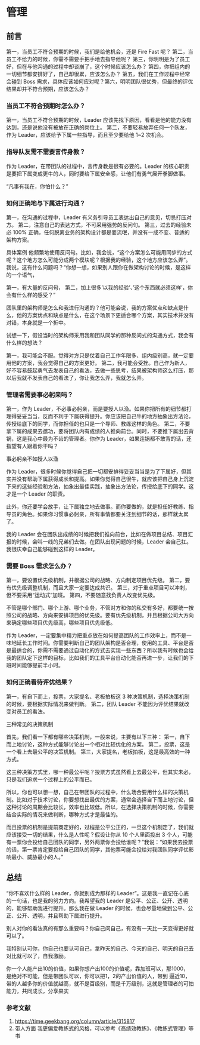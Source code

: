 # 管理

## 前言

第一，当员工不符合预期的时候，我们是给他机会，还是 Fire Fast 呢？
第二，当员工不给力的时候，你需不需要手把手地去指导他呢？
第三，你明明是为了员工好，但在与他沟通的过程中却谈崩了，这个时候应该怎么办？
第四，你把组内的一切细节都安排好了，自己却很累，应该怎么办？
第五，我们在工作过程中经常会碰到 Boss 需求，具体应该如何应对呢？第六，明明团队很优秀，但最终的评优结果却并不符合预期，应该怎么办？

### 当员工不符合预期时怎么办？

第一，当员工不符合预期的时候，Leader 应该先找下原因，看看是他的能力没有达到，还是说他没有被放在正确的岗位上。
第二，不要轻易放弃任何一个队友，作为 Leader，应该给予下属一些指导，而且至少要给他 1~2 次机会。

### 指导队友需不需要言传身教？

作为 Leader，在带团队的过程中，言传身教是很有必要的。Leader 的核心职责是要把下属变成更牛的人，同时要给下属安全感，让他们有勇气展开拳脚做事。

“凡事有我在，你怕什么？”

### 如何正确地与下属进行沟通？

第一，在沟通的过程中，Leader 有义务引导员工表达出自己的意见，切忌打压对方。
第二，注意自己的表达方式，不可采用强势的反问句。
第三，过去的经验未必 100% 正确，任何脱离业务的架构设计都是耍流氓，并没有一成不变、普适的架构方案。

具体案例
他频繁地使用反问句。比如，我会说，“这个方案怎么可能用同步的方式呢？这个地方怎么可能分成两个模块呢？根据我的经验，这个地方应该怎么弄”。我说，这有什么问题吗？“你想一想，如果别人跟你在做架构讨论的时候，是这样的一个语气，

第一，有大量的反问句，
第二，加上很多’以我的经验’、’这个东西就必须这样’，你会有什么样的感受？”

团队里的架构师是怎么和我进行沟通的？他可能会说，我的方案优点和缺点是什么，他的方案优点和缺点是什么，在这个场景下更适合哪个方案，其实技术并没有对错，本身就是一个折中。

试想一下，假设当时的架构师采用我和团队同学的那种反问式的沟通方式，我会有什么样的想法？

第一，我可能会不服。觉得对方只是仗着自己工作年限多、组内级别高，就一定要用他的方案，我会觉得自己的方案更好。
第二，我可能会受挫。自己作为新人，好不容易鼓起勇气去发表自己的看法，去做一些思考，结果被架构师这么打压，那以后我就不发表自己的看法了，你让我怎么弄，我就怎么弄。

### 管理者需要事必躬亲吗？

第一，作为 Leader，不必事必躬亲，而是要授人以渔。如果你把所有的细节都打理得妥妥当当，反而不利于下属获得提升。你应该把自己牛的地方抽象出方法论，传授给底下的同学，而你担任的也只是一个导师、教练这样的角色。
第二，不要拿下属的成果去邀功，要将团队内有成绩的人推向前台。同时，不要推下属出去背锅，这是我心中最为不齿的管理者。你作为 Leader，如果连锅都不敢背的话，还指望有人跟着你干吗？

事必躬亲不如授人以渔

作为 Leader，很多时候你觉得自己把一切都安排得妥妥当当是为了下属好，但其实并没有帮助下属获得成长和提高。如果你觉得自己很牛，就应该把自己身上沉淀下来的这些经验和方法，抽象出最佳实践，抽象出方法论，传授给底下的同学。这才是一个 Leader 的职责。

此外，你还要学会放手，让下属独立地去做事。而你要做的，就是担任好教练、指导员的角色。如果你习惯事必躬亲，所有事情都要关注到细节的话，那样就太累了。

我的 Leader 会在团队出成绩的时候把我们推向前台，比如在做项目总结、项目汇报的时候，会叫一线的兄弟们去做。在团队出现问题的时候，Leader 会自己扛。我很庆幸自己能够碰到这样的 Leader。

### 需要 Boss 需求怎么办？

第一，要设置优先级机制，并根据公司的战略、方向制定项目优先级。
第二，要有优先级调整机制，而且大家一定要达成共识。
第三，对于重点项目可以冲刺，但不要采用“运动式”加班。
第四，不要随意找负责人改变优先级。

不管是哪个部门、哪个上游、哪个业务，不管对方和你的私交有多好，都要统一按照公司的战略、方向来安排项目的优先级。要有优先级机制，并且根据公司大方向来确定哪些项目优先级高，哪些项目优先级低。

作为 Leader，一定要集中精力把重点放在如何提高团队的工作效率上，而不是一味地延长工作时间。你需要判断自己的团队架构是否合理，使用的工具、平台是否是最适合的，你需不需要通过自动化的方式去实现一些东西？所以我有时候也会给我的团队定下这样的目标，比如我们的工具平台自动化能否再进一步，让我们的下班时间能够提前半小时。

### 如何正确看待评优结果？

第一，有自下而上，投票，大家提名、老板拍板这 3 种决策机制，选择决策机制的时候，要根据实际情况来做判断。
第二，团队 Leader 不能因为评优结果就改变对员工的看法。

三种常见的决策机制

首先，我们看一下都有哪些决策机制，一般来说，主要有以下三种：
第一，自下而上地讨论，这种方式能够讨论出一个相对比较优化的方案。
第二，投票，这是一个看上去最公平的决策机制。
第三，大家提名，老板拍板，这是最高效的一种方式。

这三种决策方式里，哪一种最公平呢？投票方式虽然看上去最公平，但其实未必，只是我们追求一个过程上的公平而已。

所以，你也可以想一想，自己在带团队的过程中，什么场合要用什么样的决策机制。比如对于技术讨论，你要想找出最优的方案，通常会选择自下而上地讨论，但这种讨论的周期会比较长，效率也比较低。所以，在选择决策机制的时候，你需要结合实际的情况来做判断，哪种方式才是最佳的。

而且投票的机制是提前商定好的，过程是公平公正的，一旦这个机制定了，我们就应该接受一切的结果，什么是人性呢？假设让你从 10 个人里面投出 3 个人，可能有一票你会投给自己团队的同学，另外两票你会投给谁呢？”我说：“如果我去投票的话，第一票肯定要投给自己团队的同学，其他票可能会投给对我团队同学评优影响最小、威胁最小的人。”

## 总结

“你不喜欢什么样的 Leader，你就别成为那样的 Leader”。这是我一直记在心底的一句话，也是我的努力方向。我希望我的 Leader 是公平、公正、公开、透明的，能够帮助我进行提升。那么我在做 Leader 的时候，也会尽量地做到公平、公正、公开、透明，并且帮助下属进行提升。

别人对你的看法真的有那么重要吗？你自己问自己，有没有一天比一天变得更好就可以了。

我特别认可你，你自己也要认可自己，拿昨天的自己、今天的自己、明天的自己去对比就可以了，自我激励。

你一个人能产出10的价值，如果你想产出100的价值呢，靠加班可以，那1000，是绝对不可能，但是带团队可以，你可以把1，2的产出价值的人，带到 逼近10，带的人越多你的价值就越高，就不是百级别，而是千万级别，这就是管理者的可怕能力，共同成长，分享果实

### 参考文献

1. <https://time.geekbang.org/column/article/315817>
2. 带人方面 我更偏爱教练式的风格，可以参考《高绩效教练》、《教练式管理》等书
